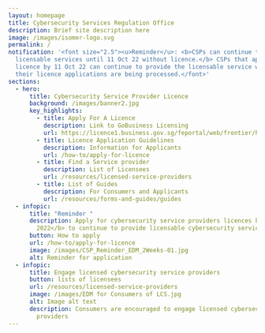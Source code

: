 ```yaml
---
layout: homepage
title: Cybersecurity Services Regulation Office
description: Brief site description here
image: /images/isomer-logo.svg
permalink: /
notification: '<font size="2.5"><u>Reminder</u>: <b>CSPs can continue to provide
  licensable services until 11 Oct 22 without licence.</b> CSPs that apply for
  licence by 11 Oct 22 can continue to provide the licensable service while
  their licence applications are being processed.</font>'
sections:
  - hero:
      title: Cybersecurity Service Provider Licence
      background: /images/banner2.jpg
      key_highlights:
        - title: Apply For A Licence
          description: Link to GoBusiness Licensing
          url: https://licence1.business.gov.sg/feportal/web/frontier/home
        - title: Licence Application Guidelines
          description: Information for Applicants
          url: /how-to/apply-for-licence
        - title: Find a Service provider
          description: List of Licensees
          url: /resources/licensed-service-providers
        - title: List of Guides
          description: For Consumers and Applicants
          url: /resources/forms-and-guides/guides
  - infopic:
      title: "Reminder "
      description: Apply for cybersecurity service providers licences by <b>11 October
        2022</b> to continue to provide licensable cybersecurity services
      button: How to apply
      url: /how-to/apply-for-licence
      image: /images/CSP_Reminder_EDM_2Weeks-01.jpg
      alt: Reminder for application
  - infopic:
      title: Engage licensed cybersecurity service providers
      button: lists of licensees
      url: /resources/licensed-service-providers
      image: /images/EDM for Consumers of LCS.jpg
      alt: Image alt text
      description: Consumers are encouraged to engage licensed cybersecurity service
        providers
---
```

